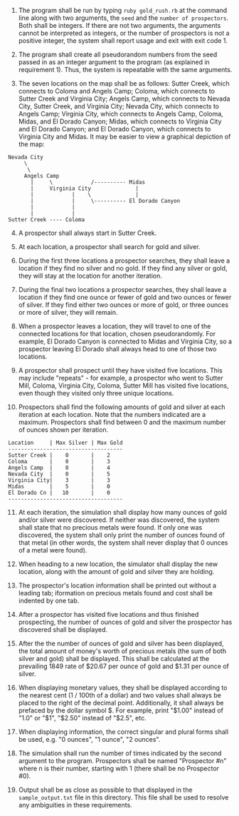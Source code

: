 1. The program shall be run by typing `ruby gold_rush.rb` at the command line along with two arguments, the `seed` and the `number of prospectors`.  Both shall be integers.  If there are not two arguments, the arguments cannot be interpreted as integers, or the number of prospectors is not a positive integer, the system shall report usage and exit with exit code 1.

2. The program shall create all pseudorandom numbers from the seed passed in as an integer argument to the program (as explained in requirement 1).  Thus, the system is repeatable with the same arguments.

3. The seven locations on the map shall be as follows: Sutter Creek, which connects to Coloma and Angels Camp; Coloma, which connects to Sutter Creek and Virginia City; Angels Camp, which connects to Nevada City, Sutter Creek, and Virginia City; Nevada City, which connects to Angels Camp; Virginia City, which connects to Angels Camp, Coloma, Midas, and El Dorado Canyon; Midas, which connects to Virginia City and El Dorado Canyon; and El Dorado Canyon, which connects to Virginia City and Midas.  It may be easier to view a graphical depiction of the map:
```
Nevada City
     \
      \
     Angels Camp
       |     \            /---------- Midas
       |     Virginia City              |
       |            |    \              |
       |            |     \---------- El Dorado Canyon
       |            |
       |            |
Sutter Creek ---- Coloma
```

4. A prospector shall always start in Sutter Creek.

5. At each location, a prospector shall search for gold and silver.

6. During the first three locations a prospector searches, they shall leave a location if they find no silver and no gold.  If they find any silver or gold, they will stay at the location for another iteration.

7. During the final two locations a prospector searches, they shall leave a location if they find one ounce or fewer of gold and two ounces or fewer of silver.  If they find either two ounces or more of gold, or three ounces or more of silver, they will remain.

8. When a prospector leaves a location, they will travel to one of the connected locations for that location, chosen pseudorandomly.  For example, El Dorado Canyon is connected to Midas and Virginia City, so a prospector leaving El Dorado shall always head to one of those two locations.

9. A prospector shall prospect until they have visited five locations.  This may include "repeats" - for example, a prospector who went to Sutter Mill, Coloma, Virginia City, Coloma, Sutter Mill has visited five locations, even though they visited only three unique locations.

10. Prospectors shall find the following amounts of gold and silver at each iteration at each location.  Note that the numbers indicated are a maximum.  Prospectors shall find between 0 and the maximum number of ounces shown per iteration.
```
Location     | Max Silver | Max Gold
------------------------------------
Sutter Creek |    0       |    2
Coloma       |    0       |    3
Angels Camp  |    0       |    4
Nevada City  |    0       |    5
Virginia City|    3       |    3
Midas        |    5       |    0
El Dorado Cn |   10       |    0
------------------------------------
```

11. At each iteration, the simulation shall display how many ounces of gold and/or silver were discovered.  If neither was discovered, the system shall state that no precious metals were found.  If only one was discovered, the system shall only print the number of ounces found of that metal (in other words, the system shall never display that 0 ounces of a metal were found).

12. When heading to a new location, the simulator shall display the new location, along with the amount of gold and silver they are holding.

13. The prospector's location information shall be printed out without a leading tab; iformation on precious metals found and cost shall be indented by one tab.

14. After a prospector has visited five locations and thus finished prospecting, the number of ounces of gold and silver the prospector has discovered shall be displayed.

15. After the the number of ounces of gold and silver has been displayed, the total amount of money's worth of precious metals (the sum of both silver and gold) shall be displayed.  This shall be calculated at the prevailing 1849 rate of $20.67 per ounce of gold and $1.31 per ounce of silver.

16. When displaying monetary values, they shall be displayed according to the nearest cent (1 / 100th of a dollar) and two values shall always be placed to the right of the decimal point.  Additionally, it shall always be prefaced by the dollar symbol $. For example, print "$1.00" instead of "1.0" or "$1", "$2.50" instead of "$2.5", etc.

17. When displaying information, the correct singular and plural forms shall be used, e.g. "0 ounces", "1 ounce", "2 ounces".

18. The simulation shall run the number of times indicated by the second argument to the program.  Prospectors shall be named "Prospector #n" where n is their number, starting with 1 (there shall be no Prospector #0).

19. Output shall be as close as possible to that displayed in the `sample_output.txt` file in this directory.  This file shall be used to resolve any ambiguities in these requirements.
